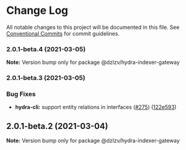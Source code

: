 # Change Log

All notable changes to this project will be documented in this file.
See [Conventional Commits](https://conventionalcommits.org) for commit guidelines.

### 2.0.1-beta.4 (2021-03-05)

**Note:** Version bump only for package @dzlzv/hydra-indexer-gateway





### 2.0.1-beta.3 (2021-03-05)


### Bug Fixes

* **hydra-cli:** support entity relations in interfaces ([#275](https://github.com/Joystream/hydra/issues/275)) ([122e593](https://github.com/Joystream/hydra/commit/122e5931e75780ebb5a203ba4c568a6ab76a2668))



## 2.0.1-beta.2 (2021-03-04)

**Note:** Version bump only for package @dzlzv/hydra-indexer-gateway
